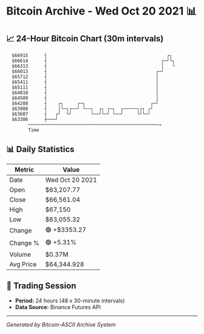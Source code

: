 # Bitcoin Archive - Wed Oct 20 2021 📊

## 📈 24-Hour Bitcoin Chart (30m intervals)

```
  $66915      ┤                                            ┌┐  
  $66614      ┤                                          ┌─┘└┐ 
  $66313      ┤                                          │   └ 
  $66013      ┤                                        ┌─┘     
  $65712      ┤                                        │       
  $65411      ┤                                        │       
  $65111      ┤                                        │       
  $64810      ┤                                        │       
  $64509      ┤                                        │       
  $64208      ┤    ┌┐     ┌─┐                        ┌─┘       
  $63908      ┤    │└─┐┌──┘ └──┐  ┌┐ ┌─┐  ┌─────┐┌┐ ┌┘         
  $63607      ┤   ┌┘  └┘       └──┘└─┘ └──┘     └┘└─┘          
  $63306      ┼───┘                                            
        ────────────────────────────────────────────────→
        Time
```

## 📊 Daily Statistics

| Metric | Value |
|--------|-------|
| Date | Wed Oct 20 2021 |
| Open | $63,207.77 |
| Close | $66,561.04 |
| High | $67,150 |
| Low | $63,055.32 |
| Change | 🟢 +$3353.27 |
| Change % | 🟢 +5.31% |
| Volume | $0.37M |
| Avg Price | $64,344.928 |

## 📅 Trading Session

- **Period:** 24 hours (48 x 30-minute intervals)
- **Data Source:** Binance Futures API

---
*Generated by Bitcoin-ASCII Archive System*
